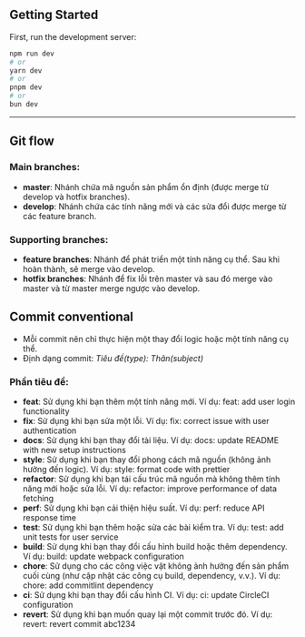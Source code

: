 ## Getting Started

First, run the development server:

```bash
npm run dev
# or
yarn dev
# or
pnpm dev
# or
bun dev
```

---

## **Git flow**

### Main branches:

- **master**: Nhánh chứa mã nguồn sản phẩm ổn định (được merge từ develop và hotfix branches).
- **develop**: Nhánh chứa các tính năng mới và các sửa đổi được merge từ các feature branch.

### Supporting branches:

- **feature branches**: Nhánh để phát triển một tính năng cụ thể. Sau khi hoàn thành, sẽ merge vào develop.
- **hotfix branches**: Nhánh để fix lỗi trên master và sau đó merge vào master và từ master merge ngược vào develop.

## **Commit conventional**

- Mỗi commit nên chỉ thực hiện một thay đổi logic hoặc một tính năng cụ thể.
- Định dạng commit: _Tiêu đề(type): Thân(subject)_

### Phần tiêu đề:

- **feat**: Sử dụng khi bạn thêm một tính năng mới.
  Ví dụ: feat: add user login functionality
- **fix**: Sử dụng khi bạn sửa một lỗi.
  Ví dụ: fix: correct issue with user authentication
- **docs**: Sử dụng khi bạn thay đổi tài liệu.
  Ví dụ: docs: update README with new setup instructions
- **style**: Sử dụng khi bạn thay đổi phong cách mã nguồn (không ảnh hưởng đến logic).
  Ví dụ: style: format code with prettier
- **refactor**: Sử dụng khi bạn tái cấu trúc mã nguồn mà không thêm tính năng mới hoặc sửa lỗi.
  Ví dụ: refactor: improve performance of data fetching
- **perf**: Sử dụng khi bạn cải thiện hiệu suất.
  Ví dụ: perf: reduce API response time
- **test**: Sử dụng khi bạn thêm hoặc sửa các bài kiểm tra.
  Ví dụ: test: add unit tests for user service
- **build**: Sử dụng khi bạn thay đổi cấu hình build hoặc thêm dependency.
  Ví dụ: build: update webpack configuration
- **chore**: Sử dụng cho các công việc vặt không ảnh hưởng đến sản phẩm cuối cùng (như cập nhật các công cụ build, dependency, v.v.).
  Ví dụ: chore: add commitlint dependency
- **ci**: Sử dụng khi bạn thay đổi cấu hình CI.
  Ví dụ: ci: update CircleCI configuration
- **revert**: Sử dụng khi bạn muốn quay lại một commit trước đó.
  Ví dụ: revert: revert commit abc1234
